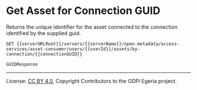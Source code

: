 <!-- SPDX-License-Identifier: CC-BY-4.0 -->
<!-- Copyright Contributors to the ODPi Egeria project. -->

# Get Asset for Connection GUID

Returns the unique identifier for the asset connected to the connection identified by the supplied guid.

```
GET {{serverURLRoot}}/servers/{{serverName}}/open-metadata/access-services/asset-consumer/users/{{userId}}/assets/by-connection/{{connectionGUID}}
```

```java
GUIDResponse 
```

----
License: [CC BY 4.0](https://creativecommons.org/licenses/by/4.0/),
Copyright Contributors to the ODPi Egeria project.